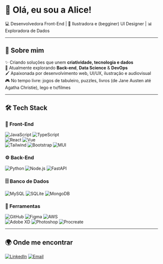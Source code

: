 # 👋 Olá, eu sou a Alice!

💻 Desenvolvedora Front-End | 🎨 Ilustradora e (begginer) UI Designer | 📊 Exploradora de Dados

---

## 🚀 Sobre mim
✨ Criando soluções que unem **criatividade, tecnologia e dados**   
🌱 Atualmente explorando **Back-end**, **Data Science** & **DevOps**   
🖌️ Apaixonada por desenvolvimento web, UI/UX, ilustração e audiovisual  
🎮 No tempo livre: jogos de tabuleiro, puzzles, livros (de Jane Austen até Agatha Christie), lego e tv/filmes  

---

## 🛠️ Tech Stack

### 🎨 Front-End
![JavaScript](https://img.shields.io/badge/-JavaScript-F7DF1E?style=for-the-badge&logo=javascript&logoColor=black)
![TypeScript](https://img.shields.io/badge/-TypeScript-3178C6?style=for-the-badge&logo=typescript&logoColor=white)  
![React](https://img.shields.io/badge/-React-61DAFB?style=for-the-badge&logo=react&logoColor=black)
![Vue](https://img.shields.io/badge/-Vue.js-4FC08D?style=for-the-badge&logo=vuedotjs&logoColor=white)  
![Tailwind](https://img.shields.io/badge/-TailwindCSS-38B2AC?style=for-the-badge&logo=tailwind-css&logoColor=white)
![Bootstrap](https://img.shields.io/badge/-Bootstrap-7952B3?style=for-the-badge&logo=bootstrap&logoColor=white)
![MUI](https://img.shields.io/badge/-Material%20UI-0081CB?style=for-the-badge&logo=mui&logoColor=white)

### ⚙️ Back-End
![Python](https://img.shields.io/badge/-Python-3776AB?style=for-the-badge&logo=python&logoColor=white)
![Node.js](https://img.shields.io/badge/-Node.js-339933?style=for-the-badge&logo=nodedotjs&logoColor=white)
![FastAPI](https://img.shields.io/badge/-FastAPI-009688?style=for-the-badge&logo=fastapi&logoColor=white)

### 🗄️ Banco de Dados
![MySQL](https://img.shields.io/badge/-MySQL-4479A1?style=for-the-badge&logo=mysql&logoColor=white)
![SQLite](https://img.shields.io/badge/-SQLite-003B57?style=for-the-badge&logo=sqlite&logoColor=white)
![MongoDB](https://img.shields.io/badge/-MongoDB-47A248?style=for-the-badge&logo=mongodb&logoColor=white)

### 🔧 Ferramentas
![GitHub](https://img.shields.io/badge/-GitHub-181717?style=for-the-badge&logo=github&logoColor=white)
![Figma](https://img.shields.io/badge/-Figma-F24E1E?style=for-the-badge&logo=figma&logoColor=white)
![AWS](https://img.shields.io/badge/-AWS-232F3E?style=for-the-badge&logo=amazonaws&logoColor=white)  
![Adobe XD](https://img.shields.io/badge/-Adobe%20XD-FF61F6?style=for-the-badge&logo=adobexd&logoColor=white)
![Photoshop](https://img.shields.io/badge/-Adobe%20Photoshop-31A8FF?style=for-the-badge&logo=adobephotoshop&logoColor=white)
![Procreate](https://img.shields.io/badge/-Procreate-000000?style=for-the-badge&logo=procreate&logoColor=white)

<!--
---

## 📊 Estatísticas
## 📊 Estatísticas
![Estatísticas do GitHub](https://github-readme-stats.vercel.app/api?username=aliceochoa&show_icons=true&theme=radical&count_private=true&include_all_commits=true&custom_title=📈%20Minhas%20Estatísticas)  
![Top Langs](https://github-readme-stats.vercel.app/api/top-langs/?username=aliceochoa&layout=compact&theme=radical&count_private=true&langs_count=8&custom_title=🌐%20Linguagens%20mais%20usadas)

---

## 🌟 Projetos em destaque
- 📂 [Sessão da Tarde DB](https://github.com/AliceOchoa/sessao-da-tarde) → Base de dados e dashboard sobre filmes  
- 🐍 [Word Counter Subtitles](https://github.com/AliceOchoa/word-counter) → Análise de palavras em legendas com Python  
- 🚀 [Pythonautas Launchpad](https://github.com/AliceOchoa/pythonautas) → To-do app minimalista e temático  
-->
---

## 🌍 Onde me encontrar
[![LinkedIn](https://img.shields.io/badge/-LinkedIn-0A66C2?style=for-the-badge&logo=linkedin&logoColor=white)](https://linkedin.com/in/alicecochoa) [![Email](https://img.shields.io/badge/-Email-D14836?style=for-the-badge&logo=gmail&logoColor=white)](mailto:alice.ochoa@outlook.com)
